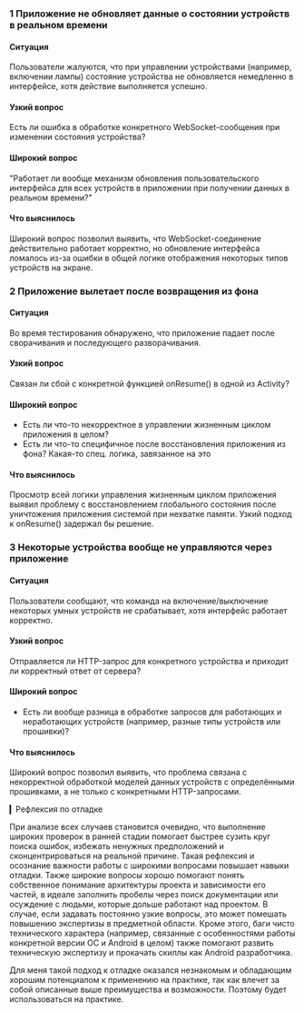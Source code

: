 ### 1 Приложение не обновляет данные о состоянии устройств в реальном времени

#### Ситуация
Пользователи жалуются, что при управлении устройствами (например, включении лампы) состояние устройства не обновляется немедленно в интерфейсе, хотя действие выполняется успешно.

#### Узкий вопрос
Есть ли ошибка в обработке конкретного WebSocket-сообщения при изменении состояния устройства?

#### Широкий вопрос 
"Работает ли вообще механизм обновления пользовательского интерфейса для всех устройств в приложении при получении данных в реальном времени?"

#### Что выяснилось
Широкий вопрос позволил выявить, что WebSocket-соединение действительно работает корректно, но обновление интерфейса ломалось из-за ошибки в общей логике отображения некоторых типов устройств на экране.

### 2 Приложение вылетает после возвращения из фона

#### Ситуация
Во время тестирования обнаружено, что приложение падает после сворачивания и последующего разворачивания.

#### Узкий вопрос
Связан ли сбой с конкретной функцией onResume() в одной из Activity?

#### Широкий вопрос 
- Есть ли что-то некорректное в управлении жизненным циклом приложения в целом?
- Есть ли что-то специфичное после восстановления приложения из фона? Какая-то спец. логика, завязанное на это


#### Что выяснилось
Просмотр всей логики управления жизненным циклом приложения выявил проблему с восстановлением глобального состояния после уничтожения приложения системой при нехватке памяти. Узкий подход к onResume() задержал бы решение.

### 3 Некоторые устройства вообще не управляются через приложение

#### Ситуация
Пользователи сообщают, что команда на включение/выключение некоторых умных устройств не срабатывает, хотя интерфейс работает корректно.

#### Узкий вопрос
Отправляется ли HTTP-запрос для конкретного устройства и приходит ли корректный ответ от сервера?

#### Широкий вопрос 
- Есть ли вообще разница в обработке запросов для работающих и неработающих устройств (например, разные типы устройств или прошивки)?

#### Что выяснилось
Широкий вопрос позволил выявить, что проблема связана с некорректной обработкой моделей данных устройств с определёнными прошивками, а не только с конкретными HTTP-запросами.

▎Рефлексия по отладке

При анализе всех случаев становится очевидно, что выполнение широких проверок в ранней стадии помогает быстрее сузить круг поиска ошибок, избежать ненужных предположений и сконцентрироваться на реальной причине. Такая рефлексия и осознание важности работы с широкими вопросами повышает навыки отладки.
Также широкие вопросы хорошо помогают понять собственное понимание архитектуры проекта и зависимости его частей, в идеале заполнить пробелы через поиск документации или осуждение с людьми, которые дольше работают над проектом.
В случае, если задавать постоянно узкие вопросы, это может помешать повышению экспертизы в предметной области.
Кроме этого, баги чисто технического характера (например, связанные с особенностями работы конкретной версии ОС и Android в целом) также помогают развить техническую экспертизу и прокачать скиллы как Android разработчика.

Для меня такой подход к отладке оказался незнакомым и обладающим хорошим потенциалом к применению на практике, так как влечет за собой описанные выше преимущества и возможности. 
Поэтому будет использоваться на практике.

